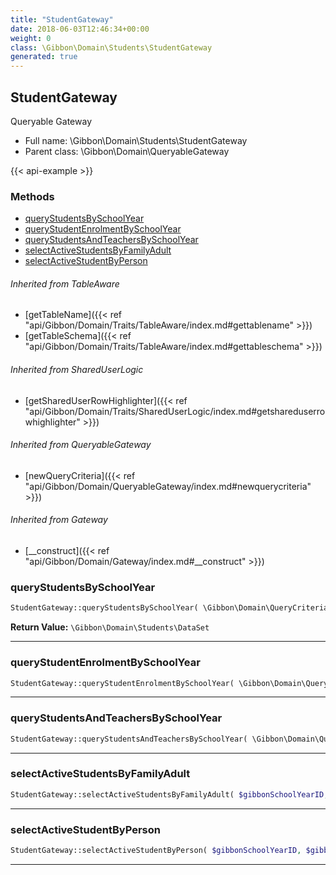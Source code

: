 ```yaml
---
title: "StudentGateway"
date: 2018-06-03T12:46:34+00:00
weight: 0
class: \Gibbon\Domain\Students\StudentGateway
generated: true
---
```


## StudentGateway

Queryable Gateway



* Full name: \Gibbon\Domain\Students\StudentGateway
* Parent class: \Gibbon\Domain\QueryableGateway

{{< api-example >}} 



### Methods

- [queryStudentsBySchoolYear](#querystudentsbyschoolyear)
- [queryStudentEnrolmentBySchoolYear](#querystudentenrolmentbyschoolyear)
- [queryStudentsAndTeachersBySchoolYear](#querystudentsandteachersbyschoolyear)
- [selectActiveStudentsByFamilyAdult](#selectactivestudentsbyfamilyadult)
- [selectActiveStudentByPerson](#selectactivestudentbyperson)




###### Inherited from TableAware
- [getTableName]({{< ref "api/Gibbon/Domain/Traits/TableAware/index.md#gettablename" >}})
- [getTableSchema]({{< ref "api/Gibbon/Domain/Traits/TableAware/index.md#gettableschema" >}})

###### Inherited from SharedUserLogic
- [getSharedUserRowHighlighter]({{< ref "api/Gibbon/Domain/Traits/SharedUserLogic/index.md#getshareduserrowhighlighter" >}})

###### Inherited from QueryableGateway
- [newQueryCriteria]({{< ref "api/Gibbon/Domain/QueryableGateway/index.md#newquerycriteria" >}})

###### Inherited from Gateway
- [__construct]({{< ref "api/Gibbon/Domain/Gateway/index.md#__construct" >}})



### queryStudentsBySchoolYear



```php
StudentGateway::queryStudentsBySchoolYear( \Gibbon\Domain\QueryCriteria $criteria, $gibbonSchoolYearID, $searchFamilyDetails = false ): \Gibbon\Domain\Students\DataSet
```






**Return Value:**
`\Gibbon\Domain\Students\DataSet`  



---

### queryStudentEnrolmentBySchoolYear



```php
StudentGateway::queryStudentEnrolmentBySchoolYear( \Gibbon\Domain\QueryCriteria $criteria, $gibbonSchoolYearID )
```









---

### queryStudentsAndTeachersBySchoolYear



```php
StudentGateway::queryStudentsAndTeachersBySchoolYear( \Gibbon\Domain\QueryCriteria $criteria, $gibbonSchoolYearID )
```









---

### selectActiveStudentsByFamilyAdult



```php
StudentGateway::selectActiveStudentsByFamilyAdult( $gibbonSchoolYearID, $gibbonPersonID )
```









---

### selectActiveStudentByPerson



```php
StudentGateway::selectActiveStudentByPerson( $gibbonSchoolYearID, $gibbonPersonID )
```









---

